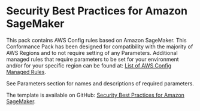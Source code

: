 # Security Best Practices for Amazon SageMaker<a name="security-best-practices-for-SageMaker"></a>

 This pack contains AWS Config rules based on Amazon SageMaker\. This Conformance Pack has been designed for compatibility with the majority of AWS Regions and to not require setting of any Parameters\. Additional managed rules that require parameters to be set for your environment and/or for your specific region can be found at: [List of AWS Config Managed Rules](https://docs.aws.amazon.com/config/latest/developerguide/managed-rules-by-aws-config.html)\. 

 See Parameters section for names and descriptions of required parameters\. 

The template is available on GitHub: [Security Best Practices for Amazon SageMaker](https://github.com/awslabs/aws-config-rules/blob/master/aws-config-conformance-packs/Security-Best-Practices-for-SageMaker.yaml)\.